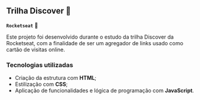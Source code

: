 ## Trilha Discover 🔎
**`Rocketseat`** 🚀

Este projeto foi desenvolvido durante o estudo da trilha Discover da Rocketseat, com a finalidade de ser um agregador de links usado como cartão de visitas online. 

### Tecnologias utilizadas 
  - Criação da estrutura com **HTML**; 
  - Estilização com **CSS**;
  - Aplicação de funcionalidades e lógica de programação com **JavaScript**.
